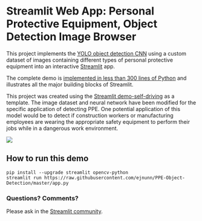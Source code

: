 # Streamlit Web App: Personal Protective Equipment, Object Detection Image Browser

This project implements the [YOLO object detection CNN](https://pjreddie.com/darknet/yolo) using a custom dataset of images containing different types of personal protective equipment into an interactive [Streamlit](https://streamlit.io) app.

The complete demo is [implemented in less than 300 lines of Python](https://github.com/ejnunn/PPE-Object-Detection/blob/master/app.py) and illustrates all the major building blocks of Streamlit.

This project was created using the [Streamlit demo-self-driving](https://github.com/streamlit/demo-self-driving) as a template. The image dataset and neural network have been modified for the specific application of detecting PPE. One potential application of this model would be to detect if construction workers or manufacturing employees are wearing the appropriate safety equipment to perform their jobs while in a dangerous work environment.

![](https://raw.githubusercontent.com/ejnunn/PPE-Object-Detection/master/results/example-results.gif)

## How to run this demo
```
pip install --upgrade streamlit opencv-python
streamlit run https://raw.githubusercontent.com/ejnunn/PPE-Object-Detection/master/app.py
```

### Questions? Comments?

Please ask in the [Streamlit community](https://discuss.streamlit.io).


